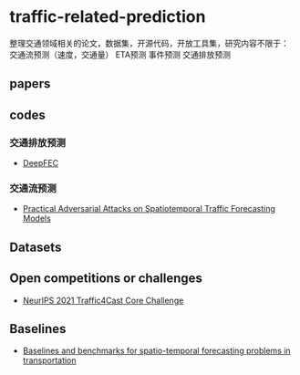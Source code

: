 # traffic-related-prediction
整理交通领域相关的论文，数据集，开源代码，开放工具集，研究内容不限于：
交通流预测（速度，交通量）
ETA预测
事件预测
交通排放预测

## papers

## codes
### 交通排放预测
 * [DeepFEC](https://github.com/ElmiSay/DeepFEC)


### 交通流预测
* [Practical Adversarial Attacks on Spatiotemporal Traffic Forecasting Models](https://github.com/usail-hkust/Adv-ST)
## Datasets


## Open competitions or challenges
* [NeurIPS 2021 Traffic4Cast Core Challenge](https://github.com/jbr-ai-labs/traffic4cast-2021)

## Baselines
* [Baselines and benchmarks for spatio-temporal forecasting problems in transportation](https://github.com/fmpr/mobility-baselines)
